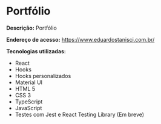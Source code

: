 # Portfólio

<b>Descrição:</b> Portfólio

<b>Endereço de acesso:</b> https://www.eduardostanisci.com.br/

<b>Tecnologias utilizadas:</b>
<ul>
  <li>React</li>
  <li>Hooks</li>
  <li>Hooks personalizados</li>
  <li>Material UI</li>
  <li>HTML 5 </li>
  <li>CSS 3</li>
  <li>TypeScript</li>
  <li>JavaScript</li>
  <li>Testes com Jest e React Testing Library (Em breve)</li>
</ul> 
